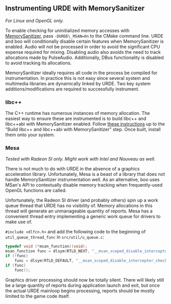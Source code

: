 ## Instrumenting URDE with MemorySanitizer

*For Linux and OpenGL only.*

To enable checking for uninitialized memory accesses with
[MemorySanitizer](https://clang.llvm.org/docs/MemorySanitizer.html), pass
`-DURDE\_MSAN=On` to the CMake command line.
URDE and boo will conditionally disable certain features when MemorySanitizer
is enabled. Audio will not be processed in order to avoid the significant
CPU expense required for mixing. Disabling audio also avoids the need to
track allocations made by PulseAudio. Additionally, DBus functionality is
disabled to avoid tracking its allocations.

MemorySanitizer ideally requires all code in the process be compiled for
instrumentation. In practice this is not easy since several system and
multimedia libraries are dynamically linked by URDE.
Two key system additions/modifications are required to successfully instrument.

### libc++

The C++ runtime has numerous instances of memory allocation. The easiest way
to ensure these are instrumented is to build libc++ and libc++abi with
MemorySanitizer enabled. Follow
[these instructions](https://github.com/google/sanitizers/wiki/MemorySanitizerBootstrappingClang)
up to the "Build libc++ and libc++abi with MemorySanitizer" step.
Once built, install them onto your system.

### Mesa

*Tested with Radeon SI only. Might work with Intel and Nouveau as well.*

There is not much to do with URDE in the absence of a graphics acceleration
library. Unfortunately, Mesa is a beast of a library that does not handle
MemorySanitizer instrumentation well. As an alternative, boo uses MSan's
API to contextually disable memory tracking when frequently-used OpenGL
functions are called.

Unfortunately, the Radeon SI driver (and probably others) spin up a work
queue thread that URDE has no visibility of. Memory allocations in this
thread will generate an unmanageable quantity of reports. Mesa has a convenient
thread entry implementing a generic work queue for drivers to make use of.

`#include <dlfcn.h>` and add the following code to the beginning of
`util_queue_thread_func` in `src/util/u_queue.c`:
```cpp
typedef void (*msan_function)(void);
msan_function func = dlsym(RTLD_NEXT, "__msan_scoped_disable_interceptor_checks");
if (!func)
    func = dlsym(RTLD_DEFAULT, "__msan_scoped_disable_interceptor_checks");
if (func)
    func();
```

Graphics driver processing should now be totally silent. There will likely
still be a large quantity of reports during application launch and exit,
but once the actual URDE mainloop begins processing, reports should be mostly
limited to the game code itself.
